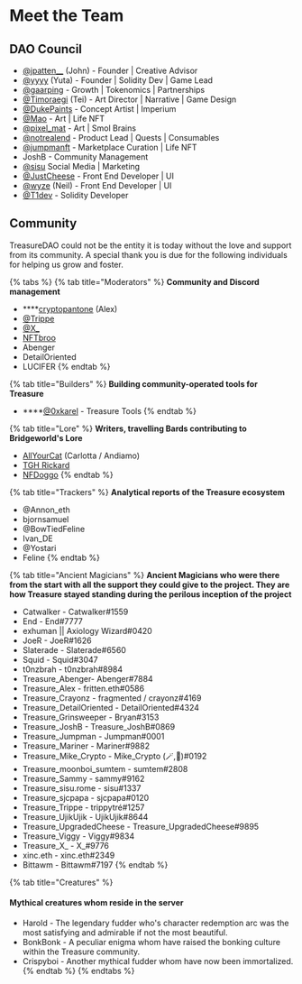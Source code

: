 # Meet the Team

## DAO Council

* [@jpatten\_\_](https://twitter.com/jpatten\_\_) (John) - Founder | Creative Advisor
* [@yyyy](https://twitter.com/0xyyyy) (Yuta) - Founder | Solidity Dev | Game Lead
* [@gaarping](https://twitter.com/\_gaarping) - Growth | Tokenomics | Partnerships
* [@Timoraegi](https://twitter.com/Timoraegi) (Tei) - Art Director | Narrative | Game Design
* [@DukePaints](https://twitter.com/DukePaints) - Concept Artist | Imperium
* [@Mao](https://twitter.com/Mezereth) - Art | Life NFT
* [@pixel\_mat](https://twitter.com/pixel\_mat) - Art | Smol Brains
* [@notrealend](https://twitter.com/notrealend) - Product Lead | Quests | Consumables
* [@jumpmanft](https://twitter.com/jumpmanft) - Marketplace Curation | Life NFT
* JoshB - Community Management
* [@sisu](https://twitter.com/sisukasgod) Social Media | Marketing
* [@JustCheese](https://twitter.com/jc\_1917) - Front End Developer | UI
* [@wyze](https://twitter.com/wyze) (Neil) - Front End Developer | UI
* [@T1dev](https://twitter.com/pr0zy) - Solidity Developer

## Community

TreasureDAO could not be the entity it is today without the love and support from its community. A special thank you is due for the following individuals for helping us grow and foster.&#x20;

{% tabs %}
{% tab title="Moderators" %}
**Community and Discord management**

* ****[cryptopantone](https://twitter.com/cryptopantone) (Alex)
* [@Trippe](https://twitter.com/TrippyCoin)&#x20;
* [@X\_](https://twitter.com/cxf\_0886)&#x20;
* [NFTbroo](https://twitter.com/cryptonftbroo)
* Abenger
* DetailOriented
* LUCIFER
{% endtab %}

{% tab title="Builders" %}
**Building community-operated tools for Treasure**&#x20;

* ****[@0xkarel](https://twitter.com/0xkarel) - Treasure Tools
{% endtab %}

{% tab title="Lore" %}
**Writers, travelling Bards contributing to Bridgeworld's Lore**

* [AllYourCat](https://twitter.com/AllYourCat) (Carlotta / Andiamo)
* [TGH Rickard](https://twitter.com/thegolden\_horde)
* [NFDoggo](https://twitter.com/kc\_morrissey)
{% endtab %}

{% tab title="Trackers" %}
**Analytical reports of the Treasure ecosystem**

* @Annon\_eth
* bjornsamuel
* @BowTiedFeline
* Ivan\_DE
* @Yostari
* Feline
{% endtab %}

{% tab title="Ancient Magicians" %}
**Ancient Magicians who were there from the start with all the support they could give to the project. They are how Treasure stayed standing during the perilous inception of the project**

* Catwalker - Catwalker#1559
* End - End#7777
* exhuman || Axiology Wizard#0420
* JoeR - JoeR#1626
* Slaterade - Slaterade#6560
* Squid - Squid#3047
* t0nzbrah - t0nzbrah#8984
* Treasure\_Abenger- Abenger#7884
* Treasure\_Alex - fritten.eth#0586
* Treasure\_Crayonz - fragmented / crayonz#4169
* Treasure\_DetailOriented - DetailOriented#4324
* Treasure\_Grinsweeper - Bryan#3153
* Treasure\_JoshB - Treasure\_JoshB#0869
* Treasure\_Jumpman - Jumpman#0001
* Treasure\_Mariner - Mariner#9882
* Treasure\_Mike\_Crypto - Mike\_Crypto (🪄,🧠)#0192
* Treasure\_moonboi\_sumtem - sumtem#2808
* Treasure\_Sammy - sammy#9162
* Treasure\_sisu.rome - sisu#1337
* Treasure\_sjcpapa - sjcpapa#0120
* Treasure\_Trippe - trippytré#1257
* Treasure\_UjikUjik - UjikUjik#8644
* Treasure\_UpgradedCheese - Treasure\_UpgradedCheese#9895
* Treasure\_Viggy - Viggy#9834
* Treasure\_X\_ - X\_#9776
* xinc.eth - xinc.eth#2349
* Bittawm - Bittawm#7197
{% endtab %}

{% tab title="Creatures" %}
#### Mythical creatures whom reside in the server

* Harold - The legendary fudder who's character redemption arc was the most satisfying and admirable if not the most beautiful.
* BonkBonk - A peculiar enigma whom have raised the bonking culture within the Treasure community.
* Crispyboi - Another mythical fudder whom have now been immortalized.
{% endtab %}
{% endtabs %}

